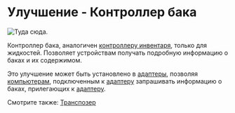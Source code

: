 # Улучшение - Контроллер бака

![Туда сюда.](oredict:oc:tankControllerUpgrade)

Контроллер бака, аналогичен [контроллеру инвентаря](inventoryControllerUpgrade.md), только для жидкостей. Позволяет устройствам получать подробную информацию о баках и их содержимом.

Это улучшение может быть установлено в [адаптеры](../block/adapter.md), позволяя [компьютерам](../general/computer.md), подключенным к [адаптеру](../block/adapter.md) запрашивать информацию о баках, прилегающих к [адаптеру](../block/adapter.md).

Смотрите также: [Транспозер](../block/transposer.md)